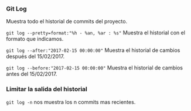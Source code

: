 ### Git Log
Muestra todo el historial de commits del proyecto.

`git log --pretty=format:"%h - %an, %ar : %s"`
Muestra el historial con el formato que indicamos.

`git log --after:"2017-02-15 00:00:00"`
Muestra el historial de cambios después del 15/02/2017.

`git log --before:"2017-02-15 00:00:00"`
Muestra el historial de cambios antes del 15/02/2017.

### Limitar la salida del historial
`git log -n` nos muestra los n commits mas recientes.
